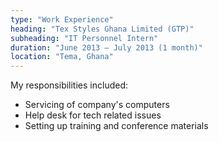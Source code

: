 ```yaml
---
type: "Work Experience"
heading: "Tex Styles Ghana Limited (GTP)"
subheading: "IT Personnel Intern"
duration: "June 2013 – July 2013 (1 month)"
location: "Tema, Ghana"
---
```


My responsibilities included:

* Servicing of company's computers
* Help desk for tech related issues
* Setting up training and conference materials
